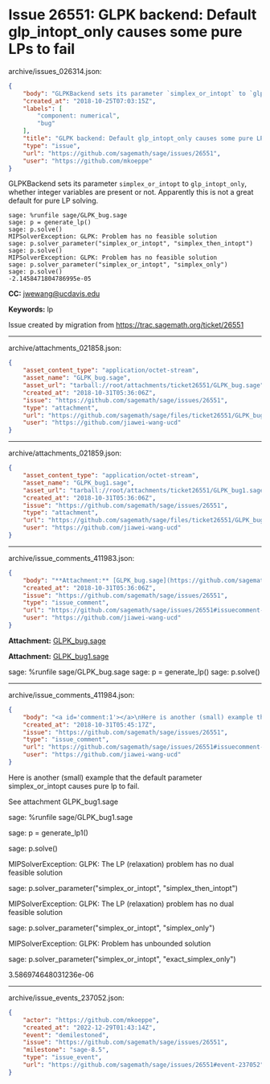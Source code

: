 # Issue 26551: GLPK backend: Default glp_intopt_only causes some pure LPs to fail

archive/issues_026314.json:
```json
{
    "body": "GLPKBackend sets its parameter `simplex_or_intopt` to `glp_intopt_only`, whether integer variables are present or not.\nApparently this is not a great default for pure LP solving.\n\n```\nsage: %runfile sage/GLPK_bug.sage\nsage: p = generate_lp()\nsage: p.solve()\nMIPSolverException: GLPK: Problem has no feasible solution\nsage: p.solver_parameter(\"simplex_or_intopt\", \"simplex_then_intopt\")\nsage: p.solve()\nMIPSolverException: GLPK: Problem has no feasible solution\nsage: p.solver_parameter(\"simplex_or_intopt\", \"simplex_only\")\nsage: p.solve()\n-2.1458471804786995e-05\n```\n\n\n**CC:**  jwewang@ucdavis.edu\n\n**Keywords:** lp\n\nIssue created by migration from https://trac.sagemath.org/ticket/26551\n\n",
    "created_at": "2018-10-25T07:03:15Z",
    "labels": [
        "component: numerical",
        "bug"
    ],
    "title": "GLPK backend: Default glp_intopt_only causes some pure LPs to fail",
    "type": "issue",
    "url": "https://github.com/sagemath/sage/issues/26551",
    "user": "https://github.com/mkoeppe"
}
```
GLPKBackend sets its parameter `simplex_or_intopt` to `glp_intopt_only`, whether integer variables are present or not.
Apparently this is not a great default for pure LP solving.

```
sage: %runfile sage/GLPK_bug.sage
sage: p = generate_lp()
sage: p.solve()
MIPSolverException: GLPK: Problem has no feasible solution
sage: p.solver_parameter("simplex_or_intopt", "simplex_then_intopt")
sage: p.solve()
MIPSolverException: GLPK: Problem has no feasible solution
sage: p.solver_parameter("simplex_or_intopt", "simplex_only")
sage: p.solve()
-2.1458471804786995e-05
```


**CC:**  jwewang@ucdavis.edu

**Keywords:** lp

Issue created by migration from https://trac.sagemath.org/ticket/26551





---

archive/attachments_021858.json:
```json
{
    "asset_content_type": "application/octet-stream",
    "asset_name": "GLPK_bug.sage",
    "asset_url": "tarball://root/attachments/ticket26551/GLPK_bug.sage",
    "created_at": "2018-10-31T05:36:06Z",
    "issue": "https://github.com/sagemath/sage/issues/26551",
    "type": "attachment",
    "url": "https://github.com/sagemath/sage/files/ticket26551/GLPK_bug.sage",
    "user": "https://github.com/jiawei-wang-ucd"
}
```



---

archive/attachments_021859.json:
```json
{
    "asset_content_type": "application/octet-stream",
    "asset_name": "GLPK_bug1.sage",
    "asset_url": "tarball://root/attachments/ticket26551/GLPK_bug1.sage",
    "created_at": "2018-10-31T05:36:06Z",
    "issue": "https://github.com/sagemath/sage/issues/26551",
    "type": "attachment",
    "url": "https://github.com/sagemath/sage/files/ticket26551/GLPK_bug1.sage",
    "user": "https://github.com/jiawei-wang-ucd"
}
```



---

archive/issue_comments_411983.json:
```json
{
    "body": "**Attachment:** [GLPK_bug.sage](https://github.com/sagemath/sage/files/ticket26551/GLPK_bug.sage)\n\n**Attachment:** [GLPK_bug1.sage](https://github.com/sagemath/sage/files/ticket26551/GLPK_bug1.sage)\n\nsage: %runfile sage/GLPK_bug.sage  sage: p = generate_lp()  sage: p.solve()",
    "created_at": "2018-10-31T05:36:06Z",
    "issue": "https://github.com/sagemath/sage/issues/26551",
    "type": "issue_comment",
    "url": "https://github.com/sagemath/sage/issues/26551#issuecomment-411983",
    "user": "https://github.com/jiawei-wang-ucd"
}
```

**Attachment:** [GLPK_bug.sage](https://github.com/sagemath/sage/files/ticket26551/GLPK_bug.sage)

**Attachment:** [GLPK_bug1.sage](https://github.com/sagemath/sage/files/ticket26551/GLPK_bug1.sage)

sage: %runfile sage/GLPK_bug.sage  sage: p = generate_lp()  sage: p.solve()



---

archive/issue_comments_411984.json:
```json
{
    "body": "<a id='comment:1'></a>\nHere is another (small) example that the default parameter simplex_or_intopt causes pure lp to fail.\n\nSee attachment GLPK_bug1.sage\n\nsage: %runfile sage/GLPK_bug1.sage\n\nsage: p = generate_lp1()\n\nsage: p.solve()\n\nMIPSolverException: GLPK: The LP (relaxation) problem has no dual feasible solution\n\nsage: p.solver_parameter(\"simplex_or_intopt\", \"simplex_then_intopt\")\n\nMIPSolverException: GLPK: The LP (relaxation) problem has no dual feasible solution\n\nsage: p.solver_parameter(\"simplex_or_intopt\", \"simplex_only\")\n\nMIPSolverException: GLPK: Problem has unbounded solution\n\nsage: p.solver_parameter(\"simplex_or_intopt\", \"exact_simplex_only\")\n\n3.586974648031236e-06",
    "created_at": "2018-10-31T05:45:17Z",
    "issue": "https://github.com/sagemath/sage/issues/26551",
    "type": "issue_comment",
    "url": "https://github.com/sagemath/sage/issues/26551#issuecomment-411984",
    "user": "https://github.com/jiawei-wang-ucd"
}
```

<a id='comment:1'></a>
Here is another (small) example that the default parameter simplex_or_intopt causes pure lp to fail.

See attachment GLPK_bug1.sage

sage: %runfile sage/GLPK_bug1.sage

sage: p = generate_lp1()

sage: p.solve()

MIPSolverException: GLPK: The LP (relaxation) problem has no dual feasible solution

sage: p.solver_parameter("simplex_or_intopt", "simplex_then_intopt")

MIPSolverException: GLPK: The LP (relaxation) problem has no dual feasible solution

sage: p.solver_parameter("simplex_or_intopt", "simplex_only")

MIPSolverException: GLPK: Problem has unbounded solution

sage: p.solver_parameter("simplex_or_intopt", "exact_simplex_only")

3.586974648031236e-06



---

archive/issue_events_237052.json:
```json
{
    "actor": "https://github.com/mkoeppe",
    "created_at": "2022-12-29T01:43:14Z",
    "event": "demilestoned",
    "issue": "https://github.com/sagemath/sage/issues/26551",
    "milestone": "sage-8.5",
    "type": "issue_event",
    "url": "https://github.com/sagemath/sage/issues/26551#event-237052"
}
```
